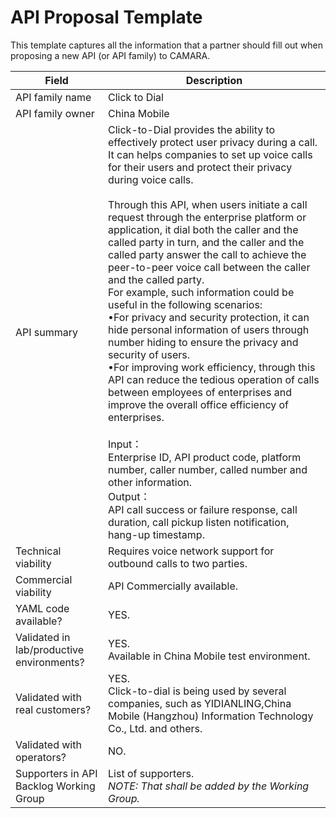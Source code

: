 # API Proposal Template
This template captures all the information that a partner should fill out when proposing a new API (or API family) to CAMARA.


| **Field** | Description | 
| ---- | ----- |
| API family name | Click to Dial |
| API family owner | China Mobile |
| API summary |Click-to-Dial provides the ability to effectively protect user privacy during a call. It can helps companies to set up voice calls for their users and protect their privacy during voice calls.<br><br>Through this API, when users initiate a call request through the enterprise platform or application, it dial both the caller and the called party in turn, and the caller and the called party answer the call to achieve the peer-to-peer voice call between the caller and the called party.<br>For example, such information could be useful in the following scenarios: <br>•For privacy and security protection, it can hide personal information of users through number hiding to ensure the privacy and security of users.<br>•For improving work efficiency, through this API can reduce the tedious operation of calls between employees of enterprises and improve the overall office efficiency of enterprises.<br><br>Input：<br>Enterprise ID, API product code, platform number, caller number, called number and other information.<br>Output：<br>API call success or failure response, call duration, call pickup listen notification, hang-up timestamp. |
| Technical viability | Requires voice network support for outbound calls to two parties. |
| Commercial viability | API Commercially available.|
| YAML code available? | YES.|
| Validated in lab/productive environments? | YES. <br>Available in China Mobile test environment.|
| Validated with real customers? | YES.<br> Click-to-dial is being used by several companies, such as YIDIANLING,China Mobile (Hangzhou) Information Technology Co., Ltd. and others.|
| Validated with operators? | NO.|
| Supporters in API Backlog Working Group | List of supporters. <br><em> NOTE: That shall be added by the Working Group. </em> |
